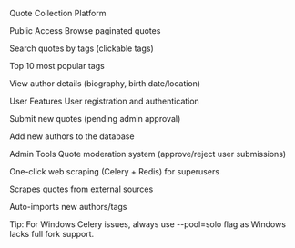 Quote Collection Platform

Public Access
Browse paginated quotes

Search quotes by tags (clickable tags)

Top 10 most popular tags

View author details (biography, birth date/location)

User Features
User registration and authentication

Submit new quotes (pending admin approval)

Add new authors to the database

Admin Tools
Quote moderation system (approve/reject user submissions)

One-click web scraping (Celery + Redis) for superusers

Scrapes quotes from external sources

Auto-imports new authors/tags

Tip: For Windows Celery issues, always use --pool=solo flag as Windows lacks full fork support.
